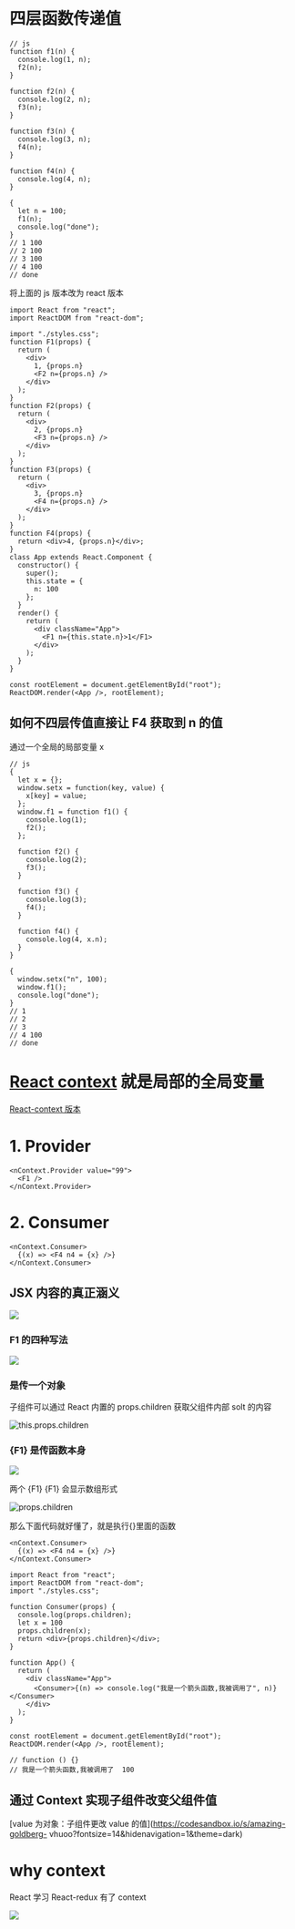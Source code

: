 # 四层函数传递值

```
// js
function f1(n) {
  console.log(1, n);
  f2(n);
}

function f2(n) {
  console.log(2, n);
  f3(n);
}

function f3(n) {
  console.log(3, n);
  f4(n);
}

function f4(n) {
  console.log(4, n);
}

{
  let n = 100;
  f1(n);
  console.log("done");
}
// 1 100
// 2 100
// 3 100
// 4 100
// done
```

将上面的 js 版本改为 react 版本

```
import React from "react";
import ReactDOM from "react-dom";

import "./styles.css";
function F1(props) {
  return (
    <div>
      1, {props.n}
      <F2 n={props.n} />
    </div>
  );
}
function F2(props) {
  return (
    <div>
      2, {props.n}
      <F3 n={props.n} />
    </div>
  );
}
function F3(props) {
  return (
    <div>
      3, {props.n}
      <F4 n={props.n} />
    </div>
  );
}
function F4(props) {
  return <div>4, {props.n}</div>;
}
class App extends React.Component {
  constructor() {
    super();
    this.state = {
      n: 100
    };
  }
  render() {
    return (
      <div className="App">
        <F1 n={this.state.n}>1</F1>
      </div>
    );
  }
}

const rootElement = document.getElementById("root");
ReactDOM.render(<App />, rootElement);
```

## 如何不四层传值直接让 F4 获取到 n 的值

通过一个全局的局部变量 x

```
// js
{
  let x = {};
  window.setx = function(key, value) {
    x[key] = value;
  };
  window.f1 = function f1() {
    console.log(1);
    f2();
  };

  function f2() {
    console.log(2);
    f3();
  }

  function f3() {
    console.log(3);
    f4();
  }

  function f4() {
    console.log(4, x.n);
  }
}

{
  window.setx("n", 100);
  window.f1();
  console.log("done");
}
// 1
// 2
// 3
// 4 100
// done
```

# [React context](https://react.docschina.org/docs/context.html#when-to-use-context) 就是局部的全局变量

[React-context 版本](https://codesandbox.io/s/busy-tree-drj7d)

# 1. Provider

```
<nContext.Provider value="99">
  <F1 />
</nContext.Provider>
```

# 2. Consumer

```
<nContext.Consumer>
  {(x) => <F4 n4 = {x} />}
</nContext.Consumer>
```

## JSX 内容的真正涵义

![](https://upload-images.jianshu.io/upload_images/7094266-cd917744ae7cb3f2.png?imageMogr2/auto-orient/strip%7CimageView2/2/w/1240)

### F1 的四种写法

![](https://upload-images.jianshu.io/upload_images/7094266-c7445f91bb53a989.png?imageMogr2/auto-orient/strip%7CimageView2/2/w/1240)

### <F1></F1> 是传一个对象

子组件可以通过 React 内置的 props.children 获取父组件内部 solt 的内容

![this.props.children](https://upload-images.jianshu.io/upload_images/7094266-c57aab1229882bc8.png?imageMogr2/auto-orient/strip%7CimageView2/2/w/1240)

### {F1} 是传函数本身

![](https://upload-images.jianshu.io/upload_images/7094266-e7cf6090bf422ab2.png?imageMogr2/auto-orient/strip%7CimageView2/2/w/1240)

两个 {F1} {F1} 会显示数组形式

![props.children](https://upload-images.jianshu.io/upload_images/7094266-111bd688cf3186c0.png?imageMogr2/auto-orient/strip%7CimageView2/2/w/1240)

那么下面代码就好懂了，就是执行{}里面的函数

```
<nContext.Consumer>
  {(x) => <F4 n4 = {x} />}
</nContext.Consumer>
```

```
import React from "react";
import ReactDOM from "react-dom";
import "./styles.css";

function Consumer(props) {
  console.log(props.children);
  let x = 100
  props.children(x);
  return <div>{props.children}</div>;
}

function App() {
  return (
    <div className="App">
      <Consumer>{(n) => console.log("我是一个箭头函数,我被调用了", n)}</Consumer>
    </div>
  );
}

const rootElement = document.getElementById("root");
ReactDOM.render(<App />, rootElement);

// function () {}
// 我是一个箭头函数,我被调用了  100
```

## 通过 Context 实现子组件改变父组件值

[value 为对象：子组件更改 value 的值](https://codesandbox.io/s/amazing-goldberg- vhuoo?fontsize=14&hidenavigation=1&theme=dark)

# why context

React 学习 React-redux 有了 context

![](https://upload-images.jianshu.io/upload_images/7094266-e71c19448ee27dc9.png?imageMogr2/auto-orient/strip%7CimageView2/2/w/1240)
